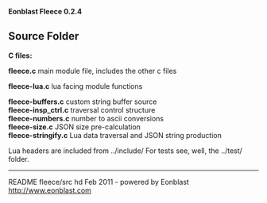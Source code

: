 **Eonblast Fleece 0.2.4**


Source Folder
-------------

**C files:**

**fleece.c**              main module file, includes the other c files  

**fleece-lua.c**          lua facing module functions  

**fleece-buffers.c**      custom string buffer source  
**fleece-insp_ctrl.c**    traversal control structure  
**fleece-numbers.c**      number to ascii conversions  
**fleece-size.c**         JSON size pre-calculation  
**fleece-stringify.c**    Lua data traversal and JSON string production  


Lua headers are included from ../include/ For tests see, well, the ../test/ folder.

___________________________________________________________________________
README fleece/src hd Feb 2011 - powered by Eonblast http://www.eonblast.com
